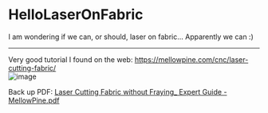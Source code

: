 # HelloLaserOnFabric
I am wondering if we can, or should, laser on fabric... Apparently we can :) 



-------------

Very good tutorial I found on the web:
https://mellowpine.com/cnc/laser-cutting-fabric/  
![image](https://github.com/EloiStree3D/HelloLaserOnFabric/assets/106495897/e83dff8c-0e64-404d-a051-ee726686038c)  

Back up PDF: [Laser Cutting Fabric without Fraying_ Expert Guide - MellowPine.pdf](https://github.com/EloiStree3D/HelloLaserOnFabric/files/11569548/Laser.Cutting.Fabric.without.Fraying_.Expert.Guide.-.MellowPine.pdf)

